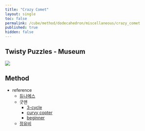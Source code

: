 ```yaml
---
title: "Crazy Comet"
layout: single
toc: false
permalink: /cube/method/dodecahedron/miscellaneous/crazy_comet
published: true
hidden: false
---
```


<head>
  <base target="_blank">
</head>



## Twisty Puzzles - Museum

<a href="https://twistypuzzles.com/app/museum/museum_showitem.php?pkey=1523">
  <img src="https://twistypuzzles.com/museum/large/01523-05.jpg">
</a>



## Method

- reference
  - [듀나메스](https://youtu.be/rgcy8xsUVIw)
  - 굿맨
    - [3-cycle](https://youtu.be/c6BFwOWII-E)
    - [curvy copter](https://youtu.be/-pyMeXo-DA0)
    - [beginner](https://youtu.be/jaVQJ6CAjME)
  - [정유비](https://youtu.be/KcfpzvsI0Aw)
